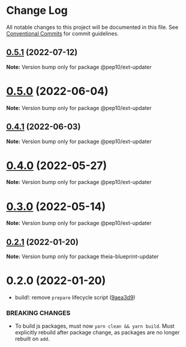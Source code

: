# Change Log

All notable changes to this project will be documented in this file.
See [Conventional Commits](https://conventionalcommits.org) for commit guidelines.

## [0.5.1](https://github.com/eclipse-theia/theia-blueprint/compare/v0.5.0...v0.5.1) (2022-07-12)

**Note:** Version bump only for package @pep10/ext-updater





# [0.5.0](https://github.com/eclipse-theia/theia-blueprint/compare/v0.4.1...v0.5.0) (2022-06-04)

**Note:** Version bump only for package @pep10/ext-updater





## [0.4.1](https://github.com/eclipse-theia/theia-blueprint/compare/v0.4.0...v0.4.1) (2022-06-03)

**Note:** Version bump only for package @pep10/ext-updater





# [0.4.0](https://github.com/eclipse-theia/theia-blueprint/compare/v0.2.1...v0.4.0) (2022-05-27)

**Note:** Version bump only for package @pep10/ext-updater





# [0.3.0](https://github.com/eclipse-theia/theia-blueprint/compare/v0.2.1...v0.3.0) (2022-05-14)

**Note:** Version bump only for package @pep10/ext-updater





## [0.2.1](https://github.com/eclipse-theia/theia-blueprint/compare/v0.2.0...v0.2.1) (2022-01-20)

**Note:** Version bump only for package theia-blueprint-updater





# 0.2.0 (2022-01-20)


* build!: remove `prepare` lifecycle script ([9aea3d9](https://github.com/eclipse-theia/theia-blueprint/commit/9aea3d90ddb5154c78e56cfc6e11e977a7fd18f3))


### BREAKING CHANGES

* To build js packages, must now `yarn clean && yarn build`.
Must explicitly rebuild after package change, as packages are no longer rebuilt on `add`.
